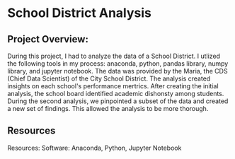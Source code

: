 # School District Analysis

## Project Overview:
During this project, I had to analyze the data of a School District. I utlized the following tools in my process: anaconda, python, pandas library, numpy library, and jupyter notebook. The data was provided by the Maria, the CDS (Chief Data Scientist) of the City School District. The analysis created insights on each school's performance mertrics. After creating the initial analysis, the school board identified academic dishonsty among students. During the second analysis, we pinpointed a subset of the data and created a new set of findings. This allowed the analysis to be more thorough.

## Resources
Resources: 
Software: Anaconda, Python, Jupyter Notebook
